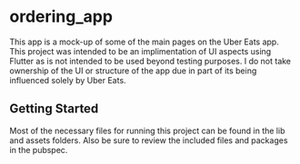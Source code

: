 # ordering_app

This app is a mock-up of some of the main pages on the Uber Eats app. This project was intended to be an implimentation of UI aspects using Flutter as is not intended to be used beyond testing purposes. I do not take ownership of the UI or structure of the app due in part of its being influenced solely by Uber Eats.

## Getting Started

Most of the necessary files for running this project can be found in the lib and assets folders. Also be sure to review the included files and packages in the pubspec.
